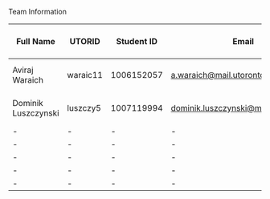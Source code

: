 Team Information

| Full Name | UTORID | Student ID | Email | Best Way to Contact | Discord Username |
| - | - | - | - | - | - |
| Aviraj Waraich | waraic11 | 1006152057 | a.waraich@mail.utoronto.ca | 905-921-7409 | ThaExec#6187 |
| Dominik Luszczynski | luszczy5 | 1007119994 | dominik.luszczynski@mail.utoronto.ca | 647-545-5132 | GOD#1453 |
| - | - | - | - | - | - |
| - | - | - | - | - | - |
| - | - | - | - | - | - |
| - | - | - | - | - | - |
| - | - | - | - | - | - |
